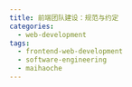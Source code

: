```yaml
---
title: 前端团队建设：规范与约定
categories:
  - web-development
tags:
  - frontend-web-development
  - software-engineering
  - maihaoche
---
```

